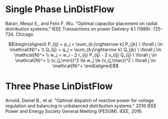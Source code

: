 
# Single Phase LinDistFlow
Baran, Mesut E., and Felix F. Wu. "Optimal capacitor placement on radial distribution systems." IEEE Transactions on power Delivery 4.1 (1989): 725-734.
Chicago	
```math
\begin{aligned}
P_{ij} + p_j = \sum_{k:j\rightarrow k} P_{jk} \ \forall j \in \mathcal{N}^+ \\
Q_{ij} + q_j = \sum_{k:j\rightarrow k} Q_{jk} \ \forall j \in \mathcal{N}^+ \\
w_j = w_i - 2 r_{ij} P_{ij} - 2 x_{ij} Q_{ij} \ \forall j \in \mathcal{N}^+ \\
(v_{j,\min})^2 \le w_j \le (v_{j,\max})^2 \ \forall j \in \mathcal{N}^+ 
\end{aligned}
```

# Three Phase LinDistFlow
Arnold, Daniel B., et al. "Optimal dispatch of reactive power for voltage regulation and balancing in unbalanced distribution systems." 2016 IEEE Power and Energy Society General Meeting (PESGM). IEEE, 2016.